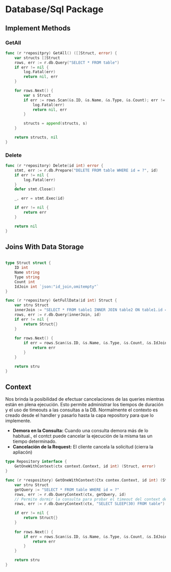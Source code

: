 # Database/Sql Package

## Implement Methods

### GetAll

```go
func (r *repositpry) GetAll() ([]Struct, error) {
    var structs []Struct
    rows, err := r.db.Query("SELECT * FROM table")
    if err != nil {
        log.Fatal(err)
        return nil, err
    }

    for rows.Next() {
        var s Struct
        if err := rows.Scan(&s.ID, &s.Name, &s.Type, &s.Count); err != nil {
            log.Fatal(err)
            return nil, err
        }

        structs = append(structs, s)
    }

    return structs, nil
}
```

### Delete

```go
func (r *repository) Delete(id int) error {
    stmt, err := r.db.Prepare("DELETE FROM table WHERE id = ?", id)
    if err != nil {
        log.Fatal(err)
    }
    defer stmt.Close()

    _, err = stmt.Exec(id)

    if err != nil {
        return err
    }

    return nil
}
```

## Joins With Data Storage

```go

type Struct struct {
    ID int
    Name string
    Type string
    Count int
    IdJoin int `json:"id_join,omitempty"`
}

func (r *repository) GetFullData(id int) Struct {
    var stru Struct
    innerJoin := "SELECT * FROM table1 INNER JOIN table2 ON table1.id = table2.id WHERE table1.id = ?"
    rows, err := r.db.Query(innerJoin, id)
    if err != nil {
        return Struct{}
    }
    
    for rows.Next() {
        if err = rows.Scan(&s.ID, &s.Name, &s.Type, &s.Count, &s.IdJoin); err != nil {
            return err
        }
    }

    return stru
}
```

## Context

Nos brinda la posibilidad de efectuar cancelaciones de las queries mientras están en plena ejecución. Esto permite administrar los tiempos de duración y el uso de timeouts a las consultas a la DB. Normalmente el contexto es creado desde el handler y pasarlo hasta la capa repository para que lo implemente.

* **Demora en la Consulta:** Cuando una consulta demora más de lo habitual., el contct puede cancelar la ejecución de la misma tas un tiempo determinado.
* **Cancelación de la Request:** El cliente cancela la solicitud (cierra la apliacón)

```go
type Repository interface {
    GetOneWithContext(ctx context.Context, id int) (Struct, error)
}

func (r *respository) GetOneWithContext(Ctx contex.Context, id int) (Struct, error) {
    var stru Struct
    getQuery := "SELECT * FROM table WHERE id = ?"
    rows, err := r.db.QueryContext(ctx, getQuery, id)
    // Permite dormir la consulta para probar el timeout del context de ser necesario
    rows, err := r.db.QueryContext(ctx, "SELECT SLEEP(30) FROM table")

    if err != nil {
        return Struct{}
    }
    
    for rows.Next() {
        if err = rows.Scan(&s.ID, &s.Name, &s.Type, &s.Count, &s.IdJoin); err != nil {
            return err
        }
    }

    return stru
}
```
